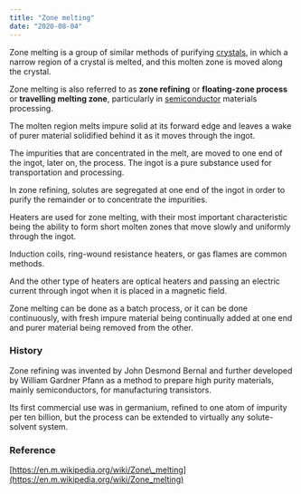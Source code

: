 ```yaml
---
title: "Zone melting"
date: "2020-08-04"
---
```


Zone melting is a group of similar methods of purifying [crystals](https://chemistdictionary.com/crystal/), in which a narrow region of a crystal is melted, and this molten zone is moved along the crystal. 

Zone melting is also referred to as **zone refining** or **floating-zone process** or **travelling melting zone**, particularly in [semiconductor](https://chemistdictionary.com/semiconductor/) materials processing.

The molten region melts impure solid at its forward edge and leaves a wake of purer material solidified behind it as it moves through the ingot. 

The impurities that are concentrated in the melt, are moved to one end of the ingot, later on, the process. The ingot is a pure substance used for transportation and processing.

In zone refining, solutes are segregated at one end of the ingot in order to purify the remainder or to concentrate the impurities.

Heaters are used for zone melting, with their most important characteristic being the ability to form short molten zones that move slowly and uniformly through the ingot.

Induction coils, ring-wound resistance heaters, or gas flames are common methods.

And the other type of heaters are optical heaters and passing an electric current through ingot when it is placed in a magnetic field.

Zone melting can be done as a batch process, or it can be done continuously, with fresh impure material being continually added at one end and purer material being removed from the other.

### History

Zone refining was invented by John Desmond Bernal and further developed by William Gardner Pfann as a method to prepare high purity materials, mainly semiconductors, for manufacturing transistors. 

Its first commercial use was in germanium, refined to one atom of impurity per ten billion, but the process can be extended to virtually any solute-solvent system.

### Reference

[https://en.m.wikipedia.org/wiki/Zone\_melting](https://en.m.wikipedia.org/wiki/Zone_melting)
